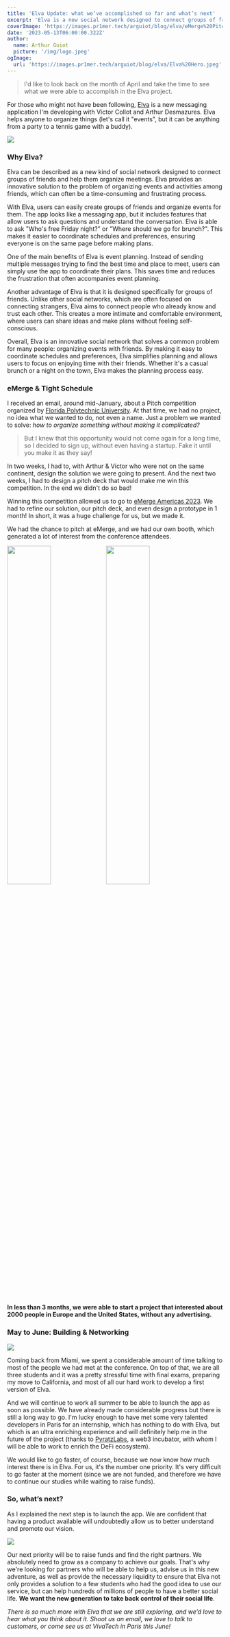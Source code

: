 ```yaml
---
title: 'Elva Update: what we’ve accomplished so far and what’s next'
excerpt: 'Elva is a new social network designed to connect groups of friends and simplify event planning. We won a pitch competition and generated interest from 2000 people in just 3 months. The next step is to launch the app and find partners to achieve our goals. I wanted to take some time and talk about Elva’s journey and its vision to help people take back control of their social life.'
coverImage: 'https://images.pr1mer.tech/arguiot/blog/elva/eMerge%20Pitch%20Night%2020234.jpg'
date: '2023-05-13T06:00:00.322Z'
author:
  name: Arthur Guiot
  picture: '/img/logo.jpeg'
ogImage:
  url: 'https://images.pr1mer.tech/arguiot/blog/elva/Elva%20Hero.jpeg'
---
```

> I'd like to look back on the month of April and take the time to see what we were able to accomplish in the Elva project.

For those who might not have been following, [Elva](https://elva.social) is a new messaging application I'm developing with Victor Collot and Arthur Desmazures. Elva helps anyone to organize things (let's call it "events", but it can be anything from a party to a tennis game with a buddy).

![](https://images.pr1mer.tech/arguiot/blog/elva/Elva%20Hero.jpeg)

### Why Elva?
Elva can be described as a new kind of social network designed to connect groups of friends and help them organize meetings. Elva provides an innovative solution to the problem of organizing events and activities among friends, which can often be a time-consuming and frustrating process.

With Elva, users can easily create groups of friends and organize events for them. The app looks like a messaging app, but it includes features that allow users to ask questions and understand the conversation. Elva is able to ask "Who's free Friday night?" or "Where should we go for brunch?". This makes it easier to coordinate schedules and preferences, ensuring everyone is on the same page before making plans.

One of the main benefits of Elva is event planning. Instead of sending multiple messages trying to find the best time and place to meet, users can simply use the app to coordinate their plans. This saves time and reduces the frustration that often accompanies event planning.

Another advantage of Elva is that it is designed specifically for groups of friends. Unlike other social networks, which are often focused on connecting strangers, Elva aims to connect people who already know and trust each other. This creates a more intimate and comfortable environment, where users can share ideas and make plans without feeling self-conscious.

Overall, Elva is an innovative social network that solves a common problem for many people: organizing events with friends. By making it easy to coordinate schedules and preferences, Elva simplifies planning and allows users to focus on enjoying time with their friends. Whether it's a casual brunch or a night on the town, Elva makes the planning process easy.

### eMerge & Tight Schedule
I received an email, around mid-January, about a Pitch competition organized by [Florida Polytechnic University](https://floridapoly.edu/news/articles/2023/02/021423-emerge-pitch-night.php). At that time, we had no project, no idea what we wanted to do, not even a name. Just a problem we wanted to solve: *how to organize something without making it complicated?*

> But I knew that this opportunity would not come again for a long time, so I decided to sign up, without even having a startup. Fake it until you make it as they say!

In two weeks, I had to, with Arthur & Victor who were not on the same continent, design the solution we were going to present. And the next two weeks, I had to design a pitch deck that would make me win this competition. In the end we didn't do so bad!

Winning this competition allowed us to go to [eMerge Americas 2023](https://emergeamericas.com). We had to refine our solution, our pitch deck, and even design a prototype in 1 month! In short, it was a huge challenge for us, but we made it.

We had the chance to pitch at eMerge, and we had our own booth, which generated a lot of interest from the conference attendees.

<div style="margin: 0 auto;">
  <img src="https://images.pr1mer.tech/arguiot/blog/elva/20230420_084649.jpg" style="display:inline-block;width:45%">
  <img src="https://images.pr1mer.tech/arguiot/blog/elva/IMG_9758.jpg" style="display:inline-block;width:45%">
</div>


**In less than 3 months, we were able to start a project that interested about 2000 people in Europe and the United States, without any advertising.**

### May to June: Building & Networking

![](https://images.pr1mer.tech/arguiot/blog/elva/mockup_buffer.jpg)

Coming back from Miami, we spent a considerable amount of time talking to most of the people we had met at the conference. On top of that, we are all three students and it was a pretty stressful time with final exams, preparing my move to California, and most of all our hard work to develop a first version of Elva.

And we will continue to work all summer to be able to launch the app as soon as possible. We have already made considerable progress but there is still a long way to go. I'm lucky enough to have met some very talented developers in Paris for an internship, which has nothing to do with Elva, but which is an ultra enriching experience and will definitely help me in the future of the project (thanks to [PyratzLabs](https://pyratzlabs.com), a web3 incubator, with whom I will be able to work to enrich the DeFi ecosystem).

We would like to go faster, of course, because we now know how much interest there is in Elva. For us, it's the number one priority. It's very difficult to go faster at the moment (since we are not funded, and therefore we have to continue our studies while waiting to raise funds).

### So, what’s next?
As I explained the next step is to launch the app. We are confident that having a product available will undoubtedly allow us to better understand and promote our vision.

![](https://images.pr1mer.tech/arguiot/blog/elva/Go%20to%20Market.jpg)

Our next priority will be to raise funds and find the right partners. We absolutely need to grow as a company to achieve our goals. That's why we're looking for partners who will be able to help us, advise us in this new adventure, as well as provide the necessary liquidity to ensure that Elva not only provides a solution to a few students who had the good idea to use our service, but can help hundreds of millions of people to have a better social life. **We want the new generation to take back control of their social life**.

*There is so much more with Elva that we are still exploring, and we’d love to hear what you think about it. Shoot us an email, we love to talk to customers, or come see us at VivaTech in Paris this June!*